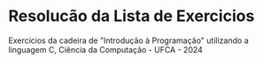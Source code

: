 # Resolucão da Lista de Exercicios
 Exercícios da cadeira de "Introdução à Programação" utilizando a linguagem C, Ciência da Computação - UFCA - 2024
